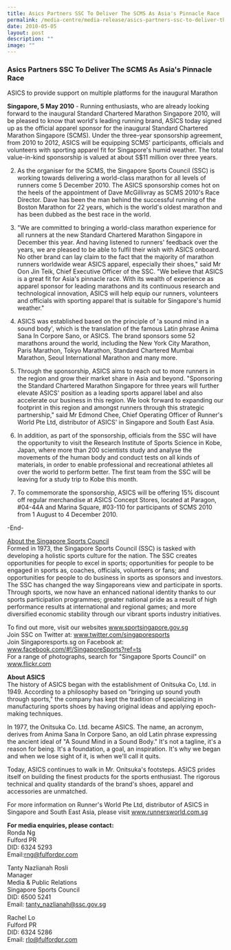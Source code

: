 ```yaml
---
title: Asics Partners SSC To Deliver The SCMS As Asia's Pinnacle Race
permalink: /media-centre/media-release/asics-partners-ssc-to-deliver-the-scms-as-asias-pinnacle-race/
date: 2010-05-05
layout: post
description: ""
image: ""
---
```

### **Asics Partners SSC To Deliver The SCMS As Asia's Pinnacle Race**

ASICS to provide support on multiple platforms for the inaugural Marathon

**Singapore, 5 May 2010** - Running enthusiasts, who are already looking forward to the inaugural Standard Chartered Marathon Singapore 2010, will be pleased to know that world's leading running brand, ASICS today signed up as the official apparel sponsor for the inaugural Standard Chartered Marathon Singapore (SCMS). Under the three-year sponsorship agreement, from 2010 to 2012, ASICS will be equipping SCMS' participants, officials and volunteers with sporting apparel fit for Singapore's humid weather. The total value-in-kind sponsorship is valued at about S$11 million over three years.

2. As the organiser for the SCMS, the Singapore Sports Council (SSC) is working towards delivering a world-class marathon for all levels of runners come 5 December 2010. The ASICS sponsorship comes hot on the heels of the appointment of Dave McGillivray as SCMS 2010's Race Director. Dave has been the man behind the successful running of the Boston Marathon for 22 years, which is the world's oldest marathon and has been dubbed as the best race in the world.

3. "We are committed to bringing a world-class marathon experience for all runners at the new Standard Chartered Marathon Singapore in December this year. And having listened to runners' feedback over the years, we are pleased to be able to fulfil their wish with ASICS onboard. No other brand can lay claim to the fact that the majority of marathon runners worldwide wear ASICS apparel, especially their shoes," said Mr Oon Jin Teik, Chief Executive Officer of the SSC. "We believe that ASICS is a great fit for Asia's pinnacle race. With its wealth of experience as apparel sponsor for leading marathons and its continuous research and technological innovation, ASICS will help equip our runners, volunteers and officials with sporting apparel that is suitable for Singapore's humid weather."

4. ASICS was established based on the principle of 'a sound mind in a sound body', which is the translation of the famous Latin phrase Anima Sana In Corpore Sano, or ASICS. The brand sponsors some 52 marathons around the world, including the New York City Marathon, Paris Marathon, Tokyo Marathon, Standard Chartered Mumbai Marathon, Seoul International Marathon and many more.

5. Through the sponsorship, ASICS aims to reach out to more runners in the region and grow their market share in Asia and beyond. "Sponsoring the Standard Chartered Marathon Singapore for three years will further elevate ASICS' position as a leading sports apparel label and also accelerate our business in this region. We look forward to expanding our footprint in this region and amongst runners through this strategic partnership," said Mr Edmond Chee, Chief Operating Officer of Runner's World Pte Ltd, distributor of ASICS' in Singapore and South East Asia.

6. In addition, as part of the sponsorship, officials from the SSC will have the opportunity to visit the Research Institute of Sports Science in Kobe, Japan, where more than 200 scientists study and analyse the movements of the human body and conduct tests on all kinds of materials, in order to enable professional and recreational athletes all over the world to perform better. The first team from the SSC will be leaving for a study trip to Kobe this month.

7. To commemorate the sponsorship, ASICS will be offering 15% discount off regular merchandise at ASICS Concept Stores, located at Paragon, #04-44A and Marina Square, #03-110 for participants of SCMS 2010 from 1 August to 4 December 2010.

-End-

[About the Singapore Sports Council](www.sportsingapore.gov.sg)
<br>
Formed in 1973, the Singapore Sports Council (SSC) is tasked with developing a holistic sports culture for the nation. The SSC creates opportunities for people to excel in sports; opportunities for people to be engaged in sports as, coaches, officials, volunteers or fans; and opportunities for people to do business in sports as sponsors and investors. The SSC has changed the way Singaporeans view and participate in sports. Through sports, we now have an enhanced national identity thanks to our sports participation programmes; greater national pride as a result of high performance results at international and regional games; and more diversified economic stability through our vibrant sports industry initiatives.

To find out more, visit our websites www.sportsingapore.gov.sg
<br>
Join SSC on Twitter at: www.twitter.com/singaporesports
<br>
Join Singaporesports.sg on Facebook at: www.facebook.com/#!/SingaporeSports?ref=ts
<br>
For a range of photographs, search for "Singapore Sports Council" on www.flickr.com

**About ASICS**
<br>
The history of ASICS began with the establishment of Onitsuka Co, Ltd. in 1949. According to a philosophy based on "bringing up sound youth through sports," the company has kept the tradition of specializing in manufacturing sports shoes by having original ideas and applying epoch-making techniques.

In 1977, the Onitsuka Co. Ltd. became ASICS. The name, an acronym, derives from Anima Sana In Corpore Sano, an old Latin phrase expressing the ancient ideal of "A Sound Mind in a Sound Body." It's not a tagline, it's a reason for being. It's a foundation, a goal, an inspiration. It's why we began and when we lose sight of it, is when we'll call it quits.

Today, ASICS continues to walk in Mr. Onitsuka's footsteps. ASICS prides itself on building the finest products for the sports enthusiast. The rigorous technical and quality standards of the brand's shoes, apparel and accessories are unmatched.

For more information on Runner's World Pte Ltd, distributor of ASICS in Singapore and South East Asia, please visit www.runnersworld.com.sg

**For media enquiries, please contact:**
<br>
Ronda Ng
<br>
Fulford PR
<br>
DID: 6324 5293
<br>
Email:[rng@fulfordpr.com](mailto:rng@fulfordpr.com)

Tanty Nazlianah Rosli
<br>
Manager
<br>
Media & Public Relations
<br>
Singapore Sports Council
<br>
DID: 6500 5241
<br>
Email: [tanty_nazlianah@ssc.gov.sg](mailto:tanty_nazlianah@ssc.gov.sg)

Rachel Lo
<br>
Fulford PR
<br>
DID: 6324 5286
<br>
Email: [rlo@fulfordpr.com](mailto:rlo@fulfordpr.com)